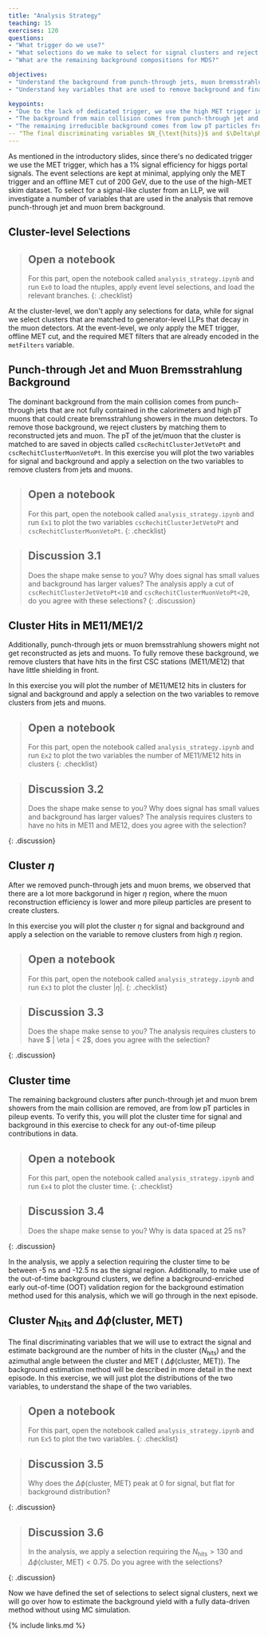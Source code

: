 ```yaml
---
title: "Analysis Strategy"
teaching: 15
exercises: 120
questions:
- "What trigger do we use?"
- "What selections do we make to select for signal clusters and reject background clusters?"
- "What are the remaining background compositions for MDS?"

objectives:
- "Understand the background from punch-through jets, muon bremsstrahlung and low pT pileup particles"
- "Understand key variables that are used to remove background and final discriminating variables used to extract signal and estimate background"

keypoints:
- "Due to the lack of dedicated trigger, we use the high MET trigger in Run 2 to trigger on the signal"
- "The background from main collision comes from punch-through jet and muon bremsstrahlung and are killed by dedicated jet and muon vetos and active vetos using the first muon detector station"
- "The remaining irreducible background comes from low pT particles from pileup events and clear out-of-time pileup contributions can be observed from cluster time distribution"
-- "The final discriminating variables $N_{\text{hits}}$ and $\Delta\phi\text{(cluster, MET)}$ will be used to extract signal and estimate background"
---
```




As mentioned in the introductory slides, since there's no dedicated trigger we use the MET trigger, which has a 1% signal efficiency for higgs portal signals.
The event selections are kept at minimal, applying only the MET trigger and an offline MET cut of 200 GeV, due to the use of the high-MET skim dataset.
To select for a signal-like cluster from an LLP, we will investigate a number of variables that are used in the analysis that remove punch-through jet and muon brem background.

## Cluster-level Selections

> ## Open a notebook
>
> For this part, open the notebook called `analysis_strategy.ipynb` and run `Ex0` to load the ntuples, apply event level selections, and load the relevant branches.
{: .checklist}

At the cluster-level, we don't apply any selections for data, while for signal we select clusters that are matched to generator-level LLPs that decay in the muon detectors.
At the event-level, we only apply the MET trigger, offline MET cut, and the required MET filters that are already encoded in the `metFilters` variable.

## Punch-through Jet and Muon Bremsstrahlung Background

The dominant background from the main collision comes from punch-through jets that are not fully contained in the calorimeters and high pT muons that could create bremsstrahlung showers in the muon detectors. To remove those background, we reject clusters by matching them to reconstructed jets and muon.
The pT of the jet/muon that the cluster is matched to are saved in objects called `cscRechitClusterJetVetoPt` and `cscRechitClusterMuonVetoPt`.
In this exercise you will plot the two variables for signal and background and apply a selection on the two variables to remove clusters from jets and muons.

> ## Open a notebook
>
> For this part, open the notebook called `analysis_strategy.ipynb` and run `Ex1` to plot the two variables `cscRechitClusterJetVetoPt` and `cscRechitClusterMuonVetoPt`.
{: .checklist}


> ## Discussion 3.1
>
> Does the shape make sense to you? Why does signal has small values and background has larger values? The analysis apply a cut of `cscRechitClusterJetVetoPt<10` and `cscRechitClusterMuonVetoPt<20`, do you agree with these selections?
{: .discussion}


## Cluster Hits in ME11/ME1/2

Additionally, punch-through jets or muon bremsstrahlung showers might not get reconstructed as jets and muons.
To fully remove these background, we remove clusters that have hits in the first CSC stations (ME11/ME12) that have little shielding in front.

In this exercise you will plot the number of ME11/ME12 hits in clusters for signal and background and apply a selection on the two variables to remove clusters from jets and muons.

> ## Open a notebook
>
> For this part, open the notebook called `analysis_strategy.ipynb` and run `Ex2` to plot the two variables the number of ME11/ME12 hits in clusters
{: .checklist}


> ## Discussion 3.2
>
> Does the shape make sense to you? Why does signal has small values and background has larger values? The analysis requires clusters to have no hits in ME11 and ME12, does you agree with the selection?
> 
{: .discussion}



## Cluster $\eta$ 

After we removed punch-through jets and muon brems, we observed that there are a lot more backgorund in higer $\eta$ region, where the muon reconstruction efficiency is lower and more pileup particles are present to create clusters.

In this exercise you will plot the cluster $\eta$ for signal and background and apply a selection on the variable to remove clusters from high $\eta$ region.

> ## Open a notebook
>
> For this part, open the notebook called `analysis_strategy.ipynb` and run `Ex3` to plot the cluster $|\eta|$.
{: .checklist}


> ## Discussion 3.3
>
> Does the shape make sense to you? The analysis requires clusters to have $ \| \eta \| < 2$, does you agree with the selection?
> 
{: .discussion}


## Cluster time

The remaining background clusters after punch-through jet and muon brem showers from the main collision are removed, are from low pT particles in pileup events.
To verify this, you will plot the cluster time for signal and background in this exercise to check for any out-of-time pileup contributions in data.

> ## Open a notebook
>
> For this part, open the notebook called `analysis_strategy.ipynb` and run `Ex4` to plot the cluster time.
{: .checklist}


> ## Discussion 3.4
>
> Does the shape make sense to you? Why is data spaced at 25 ns?
> 
{: .discussion}

In the analysis, we apply a selection requiring the cluster time to be between -5 ns and -12.5 ns as the signal region.
Additionally, to make use of the out-of-time background clusters, we define a background-enriched early out-of-time (OOT) validation region for the background estimation method used for this analysis, which we will go through in the next episode.



## Cluster $N_{\text{hits}}$ and $\Delta\phi\text{(cluster, MET)}$

The final discriminating variables that we will use to extract the signal and estimate background are the number of hits in the cluster ($N_{\text{hits}}$) and the azimuthal angle between the cluster and MET ( $\Delta\phi\text{(cluster, MET)}$).
The background estimation method will be described in more detail in the next episode.
In this exercise, we will just plot the distributions of the two variables, to understand the shape of the two variables.

> ## Open a notebook
>
> For this part, open the notebook called `analysis_strategy.ipynb` and run `Ex5` to plot the two variables.
{: .checklist}


> ## Discussion 3.5
>
> Why does the $\Delta\phi\text{(cluster, MET)}$ peak at 0 for signal, but flat for background distribution?
> 
{: .discussion}
> ## Discussion 3.6
>
> In the analysis, we apply a selection requiring the $N_{\text{hits}}>130$ and  $\Delta\phi\text{(cluster, MET)}<0.75$. Do you agree with the selections?
> 
{: .discussion}

Now we have defined the set of selections to select signal clusters, next we will go over how to estimate the background yield with a fully data-driven method without using MC simulation.

{% include links.md %}

